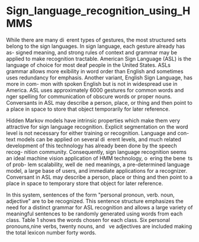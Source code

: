 # Sign_language_recognition_using_HMMS
While there are many di erent types of gestures, the most structured sets
belong to the sign languages. In sign language, each gesture already has as-
signed meaning, and strong rules of context and grammar may be applied to
make recognition tractable. American Sign Language (ASL) is the language
of choice for most deaf people in the United States. ASLs grammar allows
more  exibility in word order than English and sometimes uses redundancy
for emphasis. Another variant, English Sign Language, has more in com-
mon with spoken English but is not in widespread use in America. ASL
uses approximately 6000 gestures for common words and  nger spelling for
communication of obscure words or proper nouns. Conversants in ASL may
describe a person, place, or thing and then point to a place in space to store
that object temporarily for later reference.

Hidden Markov models have intrinsic properties which make them very
attractive for sign language recognition. Explicit segmentation on the word
level is not necessary for either training or recognition. Language and con-
text models can be applied on several di erent levels, and much related
development of this technology has already been done by the speech recog-
nition community. Consequently, sign language recognition seems an ideal
machine vision application of HMM technology, o ering the bene ts of prob-
lem scalability, well de ned meanings, a pre-determined language model, a
large base of users, and immediate applications for a recognizer.
Conversant in ASL may describe a person, place or thing and then point
to a place in space to temporary store that object for later reference.

In this system, sentences of the form "personal pronoun, verb. noun,
adjective" are to be recognized. This sentence structure emphasizes the
need for a distinct grammar for ASL recognition and allows a large variety of
meaningful sentences to be randomly generated using words from each class.
Table 1 shows the words chosen for each class. Six personal pronouns,nine
verbs, twenty nouns, and  ve adjectives are included making the total lexicon
number forty words.
